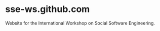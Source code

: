 sse-ws.github.com
=================

Website for the International Workshop on Social Software Engineering. 